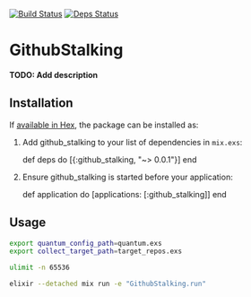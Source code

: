 [![Build Status](https://travis-ci.org/letusfly85/github_stalking.svg?branch=master)](https://travis-ci.org/letusfly85/github_stalking)    [![Deps Status](https://beta.hexfaktor.org/badge/all/github/letusfly85/github_stalking.svg)](https://beta.hexfaktor.org/github/letusfly85/github_stalking)

# GithubStalking

**TODO: Add description**

## Installation

If [available in Hex](https://hex.pm/docs/publish), the package can be installed as:

  1. Add github_stalking to your list of dependencies in `mix.exs`:

        def deps do
          [{:github_stalking, "~> 0.0.1"}]
        end

  2. Ensure github_stalking is started before your application:

        def application do
          [applications: [:github_stalking]]
        end

## Usage

```bash
export quantum_config_path=quantum.exs
export collect_target_path=target_repos.exs

ulimit -n 65536

elixir --detached mix run -e "GithubStalking.run"
```
